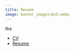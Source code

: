```yaml
---
title: Resume
image: banner_images\bn5.webp
---
```


tba

<section>
	<ul class="actions">
		<li><a href="#" class="button primary icon fa-file-pdf">CV</a></li>
		<li><a href="#" class="button icon fa-file-pdf">Resume</a></li>
	</ul>
</section>
